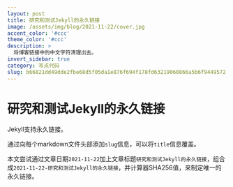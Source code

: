 ```yaml
---
layout: post
title: 研究和测试Jekyll的永久链接
image: /assets/img/blog/2021-11-22/cover.jpg
accent_color: '#ccc'
theme_color: '#ccc'
description: >
  将博客链接中的中文字符清理出去。
invert_sidebar: true
category: 写点代码
slug: b66821dd49dde2fbe68d5f05da1e876f694f178fd63219060866a5b6f9449572
---
```


# 研究和测试Jekyll的永久链接

Jekyll支持永久链接。

通过向每个markdown文件头部添加`slug`信息，可以将`title`信息覆盖。

本文尝试通过文章日期`2021-11-22`加上文章标题`研究和测试Jekyll的永久链接`，组合成`2021-11-22-研究和测试Jekyll的永久链接`，并计算器SHA256值，来制定唯一的永久链接。

